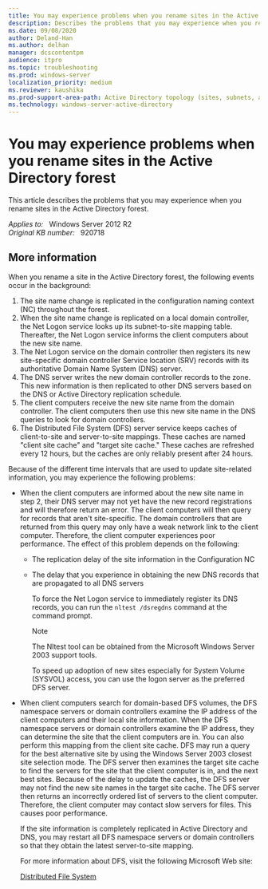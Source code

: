 ```yaml
---
title: You may experience problems when you rename sites in the Active Directory forest
description: Describes the problems that you may experience when you rename sites in the Active Directory forest.
ms.date: 09/08/2020
author: Deland-Han
ms.author: delhan
manager: dcscontentpm
audience: itpro
ms.topic: troubleshooting
ms.prod: windows-server
localization_priority: medium
ms.reviewer: kaushika
ms.prod-support-area-path: Active Directory topology (sites, subnets, and connection objects)
ms.technology: windows-server-active-directory
---
```

# You may experience problems when you rename sites in the Active Directory forest

This article describes the problems that you may experience when you rename sites in the Active Directory forest.

_Applies to:_ &nbsp; Windows Server 2012 R2  
_Original KB number:_ &nbsp; 920718

## More information

When you rename a site in the Active Directory forest, the following events occur in the background:

1. The site name change is replicated in the configuration naming context (NC) throughout the forest.
2. When the site name change is replicated on a local domain controller, the Net Logon service looks up its subnet-to-site mapping table. Thereafter, the Net Logon service informs the client computers about the new site name.
3. The Net Logon service on the domain controller then registers its new site-specific domain controller Service location (SRV) records with its authoritative Domain Name System (DNS) server.
4. The DNS server writes the new domain controller records to the zone. This new information is then replicated to other DNS servers based on the DNS or Active Directory replication schedule.
5. The client computers receive the new site name from the domain controller. The client computers then use this new site name in the DNS queries to look for domain controllers.
6. The Distributed File System (DFS) server service keeps caches of client-to-site and server-to-site mappings. These caches are named "client site cache" and "target site cache." These caches are refreshed every 12 hours, but the caches are only reliably present after 24 hours.

Because of the different time intervals that are used to update site-related information, you may experience the following problems:

- When the client computers are informed about the new site name in step 2, their DNS server may not yet have the new record registrations and will therefore return an error. The client computers will then query for records that aren't site-specific. The domain controllers that are returned from this query may only have a weak network link to the client computer. Therefore, the client computer experiences poor performance. The effect of this problem depends on the following:  

  - The replication delay of the site information in the Configuration NC
  - The delay that you experience in obtaining the new DNS records that are propagated to all DNS servers

    To force the Net Logon service to immediately register its DNS records, you can run the `nltest /dsregdns` command at the command prompt.

    > [!NOTE]
    > The Nltest tool can be obtained from the Microsoft Windows Server 2003 support tools.

    To speed up adoption of new sites especially for System Volume (SYSVOL) access, you can use the logon server as the preferred DFS server.

- When client computers search for domain-based DFS volumes, the DFS namespace servers or domain controllers examine the IP address of the client computers and their local site information. When the DFS namespace servers or domain controllers examine the IP address, they can determine the site that the client computers are in. You can also perform this mapping from the client site cache. DFS may run a query for the best alternative site by using the Windows Server 2003 closest site selection mode. The DFS server then examines the target site cache to find the servers for the site that the client computer is in, and the next best sites. Because of the delay to update the caches, the DFS server may not find the new site names in the target site cache. The DFS server then returns an incorrectly ordered list of servers to the client computer. Therefore, the client computer may contact slow servers for files. This causes poor performance.

    If the site information is completely replicated in Active Directory and DNS, you may restart all DFS namespace servers or domain controllers so that they obtain the latest server-to-site mapping.

    For more information about DFS, visit the following Microsoft Web site:

    [Distributed File System](/windows/win32/dfs/distributed-file-system)
